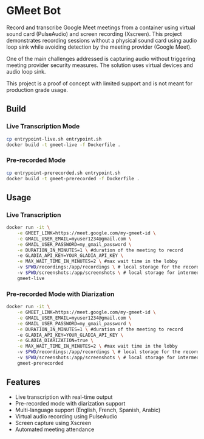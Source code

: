 # GMeet Bot

Record and transcribe Google Meet meetings from a container using virtual sound card (PulseAudio) and screen recording (Xscreen). This project demonstrates recording sessions without a physical sound card using audio loop sink while avoiding detection by the meeting provider (Google Meet).

One of the main challenges addressed is capturing audio without triggering meeting provider security measures. The solution uses virtual devices and audio loop sink.

This project is a proof of concept with limited support and is not meant for production grade usage.

## Build

### Live Transcription Mode
```bash
cp entrypoint-live.sh entrypoint.sh
docker build -t gmeet-live -f Dockerfile .
```

### Pre-recorded Mode
```bash
cp entrypoint-prerecorded.sh entrypoint.sh
docker build -t gmeet-prerecorded -f Dockerfile .
```

## Usage

### Live Transcription
```bash
docker run -it \
    -e GMEET_LINK=https://meet.google.com/my-gmeet-id \
    -e GMAIL_USER_EMAIL=myuser1234@gmail.com \
    -e GMAIL_USER_PASSWORD=my_gmail_password \
    -e DURATION_IN_MINUTES=1 \ #duration of the meeting to record
    -e GLADIA_API_KEY=YOUR_GLADIA_API_KEY \
    -e MAX_WAIT_TIME_IN_MINUTES=2 \ #max wait time in the lobby
    -v $PWD/recordings:/app/recordings \ # local storage for the recording
    -v $PWD/screenshots:/app/screenshots \ # local storage for intermediate bot screenshots
    gmeet-live
```

### Pre-recorded Mode with Diarization
```bash
docker run -it \
    -e GMEET_LINK=https://meet.google.com/my-gmeet-id \
    -e GMAIL_USER_EMAIL=myuser1234@gmail.com \
    -e GMAIL_USER_PASSWORD=my_gmail_password \
    -e DURATION_IN_MINUTES=1 \ #duration of the meeting to record
    -e GLADIA_API_KEY=YOUR_GLADIA_API_KEY \
    -e GLADIA_DIARIZATION=true \
    -e MAX_WAIT_TIME_IN_MINUTES=2 \ #max wait time in the lobby
    -v $PWD/recordings:/app/recordings \ # local storage for the recording
    -v $PWD/screenshots:/app/screenshots \ # local storage for intermediate bot screenshots
    gmeet-prerecorded
```

## Features
- Live transcription with real-time output
- Pre-recorded mode with diarization support
- Multi-language support (English, French, Spanish, Arabic)
- Virtual audio recording using PulseAudio
- Screen capture using Xscreen
- Automated meeting attendance